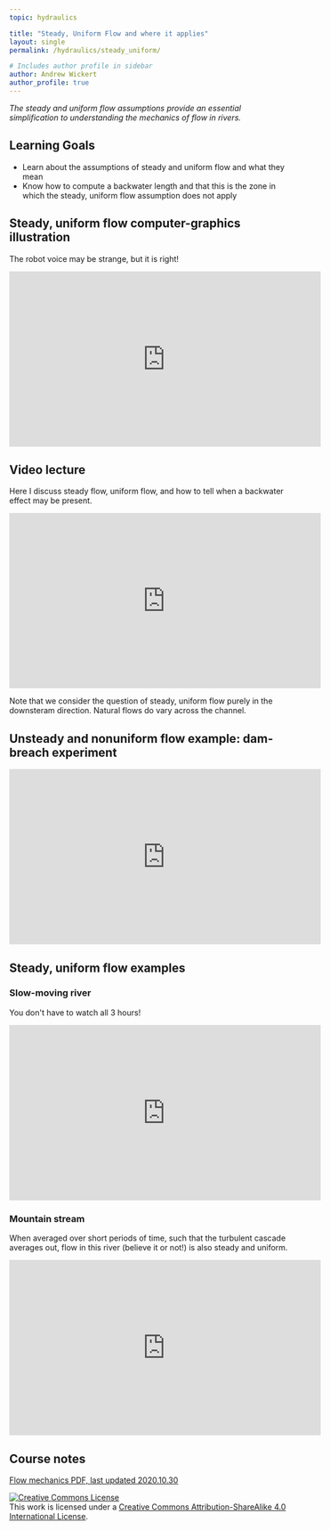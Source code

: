 ```yaml
---
topic: hydraulics

title: "Steady, Uniform Flow and where it applies"
layout: single
permalink: /hydraulics/steady_uniform/

# Includes author profile in sidebar
author: Andrew Wickert
author_profile: true
---
```


*The steady and uniform flow assumptions provide an essential simplification to understanding the mechanics of flow in rivers.*

## Learning Goals

* Learn about the assumptions of steady and uniform flow and what they mean
* Know how to compute a backwater length and that this is the zone in which the steady, uniform flow assumption does not apply

## Steady, uniform flow computer-graphics illustration

The robot voice may be strange, but it is right!

<iframe width="560" height="315" src="https://www.youtube.com/embed/FHVPcoB7DVY" frameborder="0" allow="accelerometer; autoplay; clipboard-write; encrypted-media; gyroscope; picture-in-picture" allowfullscreen></iframe>

## Video lecture

Here I discuss steady flow, uniform flow, and how to tell when a backwater effect may be present.

<iframe width="560" height="315" src="https://www.youtube.com/embed/8pwHTVnNv2A" frameborder="0" allow="accelerometer; autoplay; clipboard-write; encrypted-media; gyroscope; picture-in-picture" allowfullscreen></iframe>

Note that we consider the question of steady, uniform flow purely in the downsteram direction. Natural flows do vary across the channel.

## Unsteady and nonuniform flow example: dam-breach experiment

<iframe width="560" height="315" src="https://www.youtube.com/embed/RcNqv0dm2lA?start=106" frameborder="0" allow="accelerometer; autoplay; clipboard-write; encrypted-media; gyroscope; picture-in-picture" allowfullscreen></iframe>

## Steady, uniform flow examples

### Slow-moving river

You don't have to watch all 3 hours!

<iframe width="560" height="315" src="https://www.youtube.com/embed/HkyZNLfjhXU" frameborder="0" allow="accelerometer; autoplay; clipboard-write; encrypted-media; gyroscope; picture-in-picture" allowfullscreen></iframe>

### Mountain stream

When averaged over short periods of time, such that the turbulent cascade averages out, flow in this river (believe it or not!) is also steady and uniform.

<iframe width="560" height="315" src="https://www.youtube.com/embed/rpQqM1IPSgc" frameborder="0" allow="accelerometer; autoplay; clipboard-write; encrypted-media; gyroscope; picture-in-picture" allowfullscreen></iframe>

## Course notes

[Flow mechanics PDF, last updated 2020.10.30](/assets/notes/05_Flow.pdf)

<a rel="license" href="http://creativecommons.org/licenses/by-sa/4.0/"><img alt="Creative Commons License" style="border-width:0" src="https://i.creativecommons.org/l/by-sa/4.0/88x31.png" /></a><br />This work is licensed under a <a rel="license" href="http://creativecommons.org/licenses/by-sa/4.0/">Creative Commons Attribution-ShareAlike 4.0 International License</a>.
